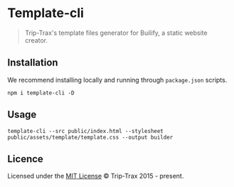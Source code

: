 # Template-cli

> Trip-Trax's template files generator for Builify, a static website creator.

## Installation
We recommend installing locally and running through `package.json` scripts.

```shell
npm i template-cli -D
```

## Usage
```shell
template-cli --src public/index.html --stylesheet public/assets/template/template.css --output builder
```

## Licence
Licensed under the [MIT License](LICENSE) © Trip-Trax 2015 - present.

